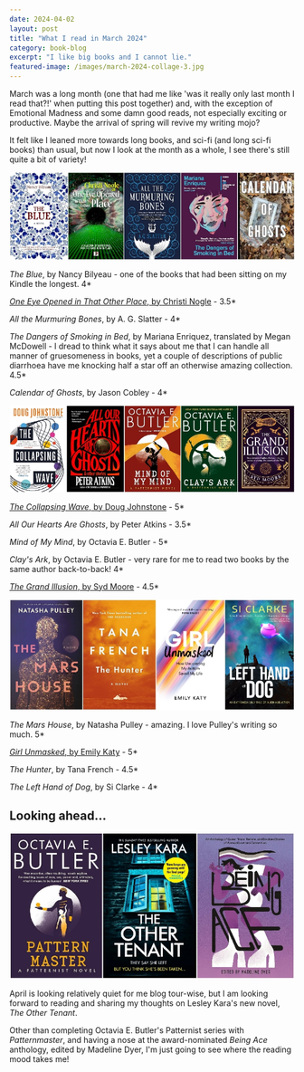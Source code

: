 ```yaml
---
date: 2024-04-02
layout: post
title: "What I read in March 2024"
category: book-blog
excerpt: "I like big books and I cannot lie."
featured-image: /images/march-2024-collage-3.jpg
---
```


March was a long month (one that had me like 'was it really only last month I read that?!' when putting this post together) and, with the exception of Emotional Madness and some damn good reads, not especially exciting or productive. Maybe the arrival of spring will revive my writing mojo?

It felt like I leaned more towards long books, and sci-fi (and long sci-fi books) than usual, but now I look at the month as a whole, I see there's still quite a bit of variety!

![The Blue, One Eye Opened in That Other Place, All the Murmuring Bones, The Dangers of Smoking in Bed, Calendar of Ghosts](/images/march-2024-collage-1.jpg)

<cite>The Blue</cite>, by Nancy Bilyeau - one of the books that had been sitting on my Kindle the longest. 4*

[<cite>One Eye Opened in That Other Place</cite>, by Christi Nogle](/blog-tour-one-eye-opened-in-that-other-place/) - 3.5*

<cite>All the Murmuring Bones</cite>, by A. G. Slatter - 4*

<cite>The Dangers of Smoking in Bed</cite>, by Mariana Enriquez, translated by Megan McDowell - I dread to think what it says about me that I can handle all manner of gruesomeness in books, yet a couple of descriptions of public diarrhoea have me knocking half a star off an otherwise amazing collection. 4.5*

<cite>Calendar of Ghosts</cite>, by Jason Cobley - 4*

![The Collapsing Wave, All Our Hearts Are Ghosts, Mind of My Mind, Clay's Ark, The Grand Illusion](/images/march-2024-collage-2.jpg)

[<cite>The Collapsing Wave</cite>, by Doug Johnstone](/blog-tour-the-collapsing-wave/) - 5*

<cite>All Our Hearts Are Ghosts</cite>, by Peter Atkins - 3.5*

<cite>Mind of My Mind</cite>, by Octavia E. Butler - 5*

<cite>Clay's Ark</cite>, by Octavia E. Butler - very rare for me to read two books by the same author back-to-back! 4*

[<cite>The Grand Illusion</cite>, by Syd Moore](/blog-tour-the-grand-illusion/) - 4.5*

![The Mars House, Girl Unmasked, The Hunter, The Left Hand of Dog](/images/march-2024-collage-3.jpg)

<cite>The Mars House</cite>, by Natasha Pulley - amazing. I love Pulley's writing so much. 5*

[<cite>Girl Unmasked</cite>, by Emily Katy](/blog-tour-girl-unmasked/) - 5*

<cite>The Hunter</cite>, by Tana French - 4.5*

<cite>The Left Hand of Dog</cite>, by Si Clarke - 4*

## Looking ahead...

![Patternmaster, The Other Tenant, Being Ace](/images/march-2024-collage-4.jpg)

April is looking relatively quiet for me blog tour-wise, but I am looking forward to reading and sharing my thoughts on Lesley Kara's new novel, <cite>The Other Tenant</cite>.

Other than completing Octavia E. Butler's Patternist series with <cite>Patternmaster</cite>, and having a nose at the award-nominated <cite>Being Ace</cite> anthology, edited by Madeline Dyer, I'm just going to see where the reading mood takes me!